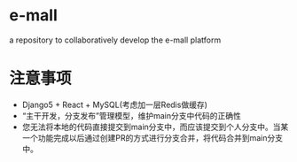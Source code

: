 # e-mall
a repository to collaboratively develop the e-mall platform
# 注意事项
* Django5 + React + MySQL(考虑加一层Redis做缓存)
* “主干开发，分支发布”管理模型，维护main分支中代码的正确性
* 您无法将本地的代码直接提交到main分支中，而应该提交到个人分支中。当某一个功能完成以后通过创建PR的方式进行分支合并，将代码合并到main分支中。
